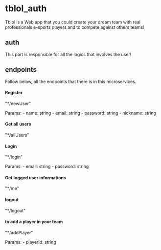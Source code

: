 # tblol_auth

Tblol is a Web app that you could create your dream team with real professionals e-sports players and to compete against others teams!

## auth
This part is responsible for all the logics that involves the user!

## endpoints
Follow below, all the endpoints that there is in this microservices. 

#### Register
"*/newUser"

Params:
     - name: string
     - email: string
     - password: string
     - nickname: string

#### Get all users
"*/allUsers"

#### Login
"*/login"

Params:
     - email: string
     - password: string

#### Get logged user informations
"*/me"

#### logout
"*/logout"

#### to add a player in your team
"*/addPlayer"

Params:
     - playerId: string
